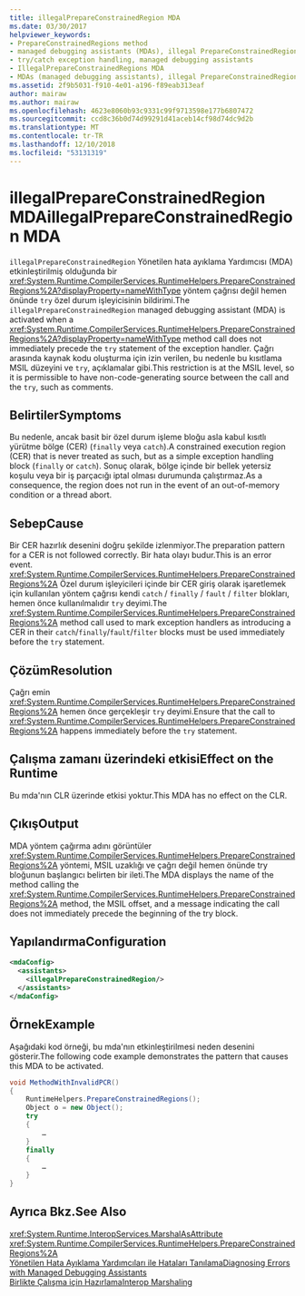 ```yaml
---
title: illegalPrepareConstrainedRegion MDA
ms.date: 03/30/2017
helpviewer_keywords:
- PrepareConstrainedRegions method
- managed debugging assistants (MDAs), illegal PrepareConstrainedRegions
- try/catch exception handling, managed debugging assistants
- IllegalPrepareConstrainedRegions MDA
- MDAs (managed debugging assistants), illegal PrepareConstrainedRegions
ms.assetid: 2f9b5031-f910-4e01-a196-f89eab313eaf
author: mairaw
ms.author: mairaw
ms.openlocfilehash: 4623e8060b93c9331c99f9713598e177b6807472
ms.sourcegitcommit: ccd8c36b0d74d99291d41aceb14cf98d74dc9d2b
ms.translationtype: MT
ms.contentlocale: tr-TR
ms.lasthandoff: 12/10/2018
ms.locfileid: "53131319"
---
```

# <a name="illegalprepareconstrainedregion-mda"></a><span data-ttu-id="f95db-102">illegalPrepareConstrainedRegion MDA</span><span class="sxs-lookup"><span data-stu-id="f95db-102">illegalPrepareConstrainedRegion MDA</span></span>
<span data-ttu-id="f95db-103">`illegalPrepareConstrainedRegion` Yönetilen hata ayıklama Yardımcısı (MDA) etkinleştirilmiş olduğunda bir <xref:System.Runtime.CompilerServices.RuntimeHelpers.PrepareConstrainedRegions%2A?displayProperty=nameWithType> yöntem çağrısı değil hemen önünde `try` özel durum işleyicisinin bildirimi.</span><span class="sxs-lookup"><span data-stu-id="f95db-103">The `illegalPrepareConstrainedRegion` managed debugging assistant (MDA) is activated when a <xref:System.Runtime.CompilerServices.RuntimeHelpers.PrepareConstrainedRegions%2A?displayProperty=nameWithType> method call does not immediately precede the `try` statement of the exception handler.</span></span> <span data-ttu-id="f95db-104">Çağrı arasında kaynak kodu oluşturma için izin verilen, bu nedenle bu kısıtlama MSIL düzeyini ve `try`, açıklamalar gibi.</span><span class="sxs-lookup"><span data-stu-id="f95db-104">This restriction is at the MSIL level, so it is permissible to have non-code-generating source between the call and the `try`, such as comments.</span></span>  
  
## <a name="symptoms"></a><span data-ttu-id="f95db-105">Belirtiler</span><span class="sxs-lookup"><span data-stu-id="f95db-105">Symptoms</span></span>  
 <span data-ttu-id="f95db-106">Bu nedenle, ancak basit bir özel durum işleme bloğu asla kabul kısıtlı yürütme bölge (CER) (`finally` veya `catch`).</span><span class="sxs-lookup"><span data-stu-id="f95db-106">A constrained execution region (CER) that is never treated as such, but as a simple exception handling block (`finally` or `catch`).</span></span> <span data-ttu-id="f95db-107">Sonuç olarak, bölge içinde bir bellek yetersiz koşulu veya bir iş parçacığı iptal olması durumunda çalıştırmaz.</span><span class="sxs-lookup"><span data-stu-id="f95db-107">As a consequence, the region does not run in the event of an out-of-memory condition or a thread abort.</span></span>  
  
## <a name="cause"></a><span data-ttu-id="f95db-108">Sebep</span><span class="sxs-lookup"><span data-stu-id="f95db-108">Cause</span></span>  
 <span data-ttu-id="f95db-109">Bir CER hazırlık desenini doğru şekilde izlenmiyor.</span><span class="sxs-lookup"><span data-stu-id="f95db-109">The preparation pattern for a CER is not followed correctly.</span></span>  <span data-ttu-id="f95db-110">Bir hata olayı budur.</span><span class="sxs-lookup"><span data-stu-id="f95db-110">This is an error event.</span></span> <span data-ttu-id="f95db-111"><xref:System.Runtime.CompilerServices.RuntimeHelpers.PrepareConstrainedRegions%2A> Özel durum işleyicileri içinde bir CER giriş olarak işaretlemek için kullanılan yöntem çağrısı kendi `catch` / `finally` / `fault` / `filter` blokları, hemen önce kullanılmalıdır `try` deyimi.</span><span class="sxs-lookup"><span data-stu-id="f95db-111">The <xref:System.Runtime.CompilerServices.RuntimeHelpers.PrepareConstrainedRegions%2A> method call used to mark exception handlers as introducing a CER in their `catch`/`finally`/`fault`/`filter` blocks must be used immediately before the `try` statement.</span></span>  
  
## <a name="resolution"></a><span data-ttu-id="f95db-112">Çözüm</span><span class="sxs-lookup"><span data-stu-id="f95db-112">Resolution</span></span>  
 <span data-ttu-id="f95db-113">Çağrı emin <xref:System.Runtime.CompilerServices.RuntimeHelpers.PrepareConstrainedRegions%2A> hemen önce gerçekleşir `try` deyimi.</span><span class="sxs-lookup"><span data-stu-id="f95db-113">Ensure that the call to <xref:System.Runtime.CompilerServices.RuntimeHelpers.PrepareConstrainedRegions%2A> happens immediately before the `try` statement.</span></span>  
  
## <a name="effect-on-the-runtime"></a><span data-ttu-id="f95db-114">Çalışma zamanı üzerindeki etkisi</span><span class="sxs-lookup"><span data-stu-id="f95db-114">Effect on the Runtime</span></span>  
 <span data-ttu-id="f95db-115">Bu mda'nın CLR üzerinde etkisi yoktur.</span><span class="sxs-lookup"><span data-stu-id="f95db-115">This MDA has no effect on the CLR.</span></span>  
  
## <a name="output"></a><span data-ttu-id="f95db-116">Çıkış</span><span class="sxs-lookup"><span data-stu-id="f95db-116">Output</span></span>  
 <span data-ttu-id="f95db-117">MDA yöntem çağırma adını görüntüler <xref:System.Runtime.CompilerServices.RuntimeHelpers.PrepareConstrainedRegions%2A> yöntemi, MSIL uzaklığı ve çağrı değil hemen önünde try bloğunun başlangıcı belirten bir ileti.</span><span class="sxs-lookup"><span data-stu-id="f95db-117">The MDA displays the name of the method calling the <xref:System.Runtime.CompilerServices.RuntimeHelpers.PrepareConstrainedRegions%2A> method, the MSIL offset, and a message indicating the call does not immediately precede the beginning of the try block.</span></span>  
  
## <a name="configuration"></a><span data-ttu-id="f95db-118">Yapılandırma</span><span class="sxs-lookup"><span data-stu-id="f95db-118">Configuration</span></span>  
  
```xml  
<mdaConfig>  
  <assistants>  
    <illegalPrepareConstrainedRegion/>  
  </assistants>  
</mdaConfig>  
```  
  
## <a name="example"></a><span data-ttu-id="f95db-119">Örnek</span><span class="sxs-lookup"><span data-stu-id="f95db-119">Example</span></span>  
 <span data-ttu-id="f95db-120">Aşağıdaki kod örneği, bu mda'nın etkinleştirilmesi neden desenini gösterir.</span><span class="sxs-lookup"><span data-stu-id="f95db-120">The following code example demonstrates the pattern that causes this MDA to be activated.</span></span>  
  
```csharp
void MethodWithInvalidPCR()  
{  
    RuntimeHelpers.PrepareConstrainedRegions();  
    Object o = new Object();  
    try  
    {  
        …  
    }  
    finally  
    {  
        …  
    }  
}  
```  
  
## <a name="see-also"></a><span data-ttu-id="f95db-121">Ayrıca Bkz.</span><span class="sxs-lookup"><span data-stu-id="f95db-121">See Also</span></span>  
 <xref:System.Runtime.InteropServices.MarshalAsAttribute>  
 <xref:System.Runtime.CompilerServices.RuntimeHelpers.PrepareConstrainedRegions%2A>  
 [<span data-ttu-id="f95db-122">Yönetilen Hata Ayıklama Yardımcıları ile Hataları Tanılama</span><span class="sxs-lookup"><span data-stu-id="f95db-122">Diagnosing Errors with Managed Debugging Assistants</span></span>](../../../docs/framework/debug-trace-profile/diagnosing-errors-with-managed-debugging-assistants.md)  
 [<span data-ttu-id="f95db-123">Birlikte Çalışma için Hazırlama</span><span class="sxs-lookup"><span data-stu-id="f95db-123">Interop Marshaling</span></span>](../../../docs/framework/interop/interop-marshaling.md)
